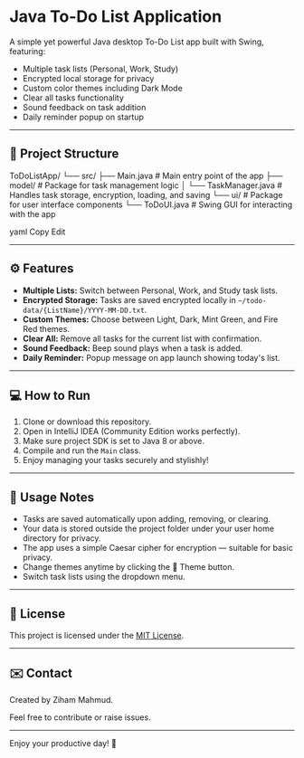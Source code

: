 # Java To-Do List Application

A simple yet powerful Java desktop To-Do List app built with Swing, featuring:

- Multiple task lists (Personal, Work, Study)
- Encrypted local storage for privacy
- Custom color themes including Dark Mode
- Clear all tasks functionality
- Sound feedback on task addition
- Daily reminder popup on startup

---

## 📁 Project Structure

ToDoListApp/
└── src/
├── Main.java # Main entry point of the app
├── model/ # Package for task management logic
│ └── TaskManager.java # Handles task storage, encryption, loading, and saving
└── ui/ # Package for user interface components
└── ToDoUI.java # Swing GUI for interacting with the app

yaml
Copy
Edit

---

## ⚙️ Features

- **Multiple Lists:** Switch between Personal, Work, and Study task lists.
- **Encrypted Storage:** Tasks are saved encrypted locally in `~/todo-data/{ListName}/YYYY-MM-DD.txt`.
- **Custom Themes:** Choose between Light, Dark, Mint Green, and Fire Red themes.
- **Clear All:** Remove all tasks for the current list with confirmation.
- **Sound Feedback:** Beep sound plays when a task is added.
- **Daily Reminder:** Popup message on app launch showing today's list.

---

## 💻 How to Run

1. Clone or download this repository.
2. Open in IntelliJ IDEA (Community Edition works perfectly).
3. Make sure project SDK is set to Java 8 or above.
4. Compile and run the `Main` class.
5. Enjoy managing your tasks securely and stylishly!

---

## 🔧 Usage Notes

- Tasks are saved automatically upon adding, removing, or clearing.
- Your data is stored outside the project folder under your user home directory for privacy.
- The app uses a simple Caesar cipher for encryption — suitable for basic privacy.
- Change themes anytime by clicking the 🎨 Theme button.
- Switch task lists using the dropdown menu.

---

## 📝 License

This project is licensed under the [MIT License](LICENSE).

---

## ✉️ Contact

Created by Ziham Mahmud.

Feel free to contribute or raise issues.

---

Enjoy your productive day! 🚀
